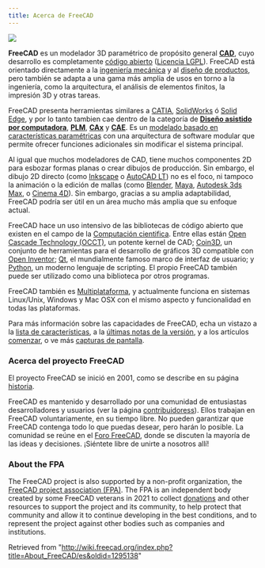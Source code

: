 ```yaml
---
title: Acerca de FreeCAD
---
```

![](/images/Freecad_default.jpg)

**FreeCAD** es un modelador 3D paramétrico de propósito general [**CAD**](http://en.wikipedia.org/wiki/CAD), cuyo desarrollo es completamente [código abierto](https://es.wikipedia.org/wiki/C%C3%B3digo_abierto) ([Licencia LGPL](https://www.gnu.org/licenses/lgpl-3.0.en.html)). FreeCAD está orientado directamente a la [ingeniería mecánica](http://en.wikipedia.org/wiki/Mechanical_engineering) y al [diseño de productos](https://es.wikipedia.org/wiki/Dise%C3%B1o_de_producto), pero también se adapta a una gama más amplia de usos en torno a la ingeniería, como la arquitectura, el análisis de elementos finitos, la impresión 3D y otras tareas.

FreeCAD presenta herramientas similares a [CATIA](https://es.wikipedia.org/wiki/CATIA), [SolidWorks](https://es.wikipedia.org/wiki/SolidWorks) ó [Solid Edge](https://es.wikipedia.org/wiki/Solid_Edge), y por lo tanto tambien cae dentro de la categoría de [**Diseño asistido por computadora**](https://es.wikipedia.org/wiki/Dise%C3%B1o_asistido_por_computadora), [**PLM**](http://en.wikipedia.org/wiki/Product_Lifecycle_Management), [**CAx**](https://es.wikipedia.org/wiki/Tecnolog%C3%ADas_asistidas_por_computadora) y [**CAE**](https://es.wikipedia.org/wiki/Ingenier%C3%ADa_asistida_por_computadora). Es un [modelado basado en características paramétricas](https://es.wikipedia.org/wiki/Modelado_de_s%C3%B3lidos) con una arquitectura de software modular que permite ofrecer funciones adicionales sin modificar el sistema principal.

Al igual que muchos modeladores de CAD, tiene muchos componentes 2D para esbozar formas planas o crear dibujos de producción. Sin embargo, el dibujo 2D directo (como [Inkscape](https://inkscape.org/) o [AutoCAD LT](https://es.wikipedia.org/wiki/AutoCAD#AutoCAD_LT)) no es el foco, ni tampoco la animación o la edición de mallas (como [Blender](https://www.blender.org/), [Maya](https://es.wikipedia.org/wiki/Autodesk_Maya), [Autodesk 3ds Max](https://es.wikipedia.org/wiki/Autodesk_3ds_Max), o [Cinema 4D](https://es.wikipedia.org/wiki/Cinema_4D)). Sin embargo, gracias a su amplia adaptabilidad, FreeCAD podría ser útil en un área mucho más amplia que su enfoque actual.

FreeCAD hace un uso intensivo de las bibliotecas de código abierto que existen en el campo de la [Computación cientifica](https://es.wikipedia.org/wiki/Computaci%C3%B3n_cient%C3%ADfica). Entre ellas están [Open Cascade Technology (OCCT)](http://OpenCascade.org), un potente kernel de CAD; [Coin3D](https://github.com/coin3d/coin/wiki), un conjunto de herramientas para el desarrollo de gráficos 3D compatible con [Open Inventor](http://en.wikipedia.org/wiki/Open_Inventor); [Qt](http://www.qt.io/), el mundialmente famoso marco de interfaz de usuario; y [Python](http://www.python.org), un moderno lenguaje de scripting. El propio FreeCAD también puede ser utilizado como una biblioteca por otros programas.

FreeCAD también es [Multiplataforma](https://es.wikipedia.org/wiki/Multiplataforma), y actualmente funciona en sistemas Linux/Unix, Windows y Mac OSX con el mismo aspecto y funcionalidad en todas las plataformas.

Para más información sobre las capacidades de FreeCAD, echa un vistazo a la [lista de características](/Feature_list/es "Feature list/es"), a la [últimas notas de la versión](/Feature_list/de#Notas_de_la_versión "Feature list/de"), y a los artículos [comenzar](/Getting_started/es "Getting started/es"), o ve más [capturas de pantalla](/Screenshots/es "Screenshots/es").

### Acerca del proyecto FreeCAD

El proyecto FreeCAD se inició en 2001, como se describe en su página [historia](/History/es "History/es").

FreeCAD es mantenido y desarrollado por una comunidad de entusiastas desarrolladores y usuarios (ver la página [contribuidoress](/Contributors/es "Contributors/es")). Ellos trabajan en FreeCAD voluntariamente, en su tiempo libre. No pueden garantizar que FreeCAD contenga todo lo que puedas desear, pero harán lo posible. La comunidad se reúne en el [Foro FreeCAD](http://forum.freecadweb.org), donde se discuten la mayoría de las ideas y decisiones. ¡Siéntete libre de unirte a nosotros allí!

### About the FPA

The FreeCAD project is also supported by a non-profit organization, the [FreeCAD project association (FPA)](https://fpa.freecad.org). The FPA is an independent body created by some FreeCAD veterans in 2021 to collect [donations](/Donate "Donate") and other resources to support the project and its community, to help protect that community and allow it to continue developing in the best conditions, and to represent the project against other bodies such as companies and institutions.

Retrieved from "<http://wiki.freecad.org/index.php?title=About_FreeCAD/es&oldid=1295138>"